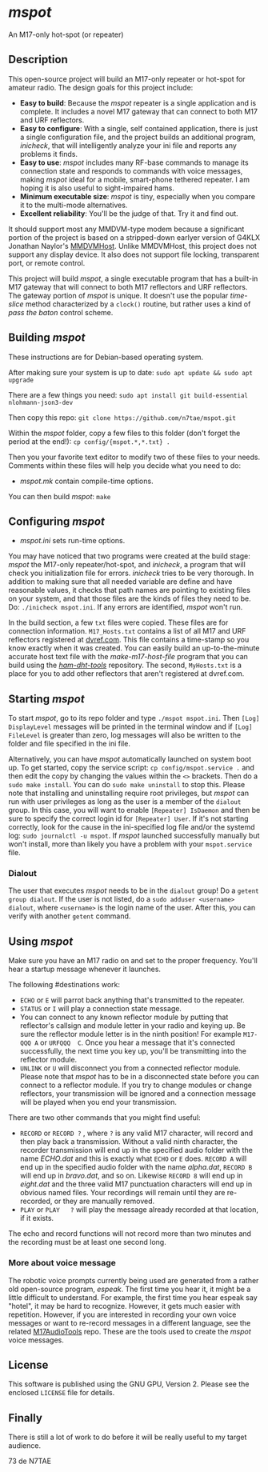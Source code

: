 # *mspot*

An M17-only hot-spot (or repeater)

## Description

This open-source project will build an M17-only repeater or hot-spot for amateur radio. The design goals for this project include:
- **Easy to build**: Because the *mspot* repeater is a single application and is complete. It includes a novel M17 gateway that can connect to both M17 and URF reflectors.
- **Easy to configure**: With a single, self contained application, there is just a single configuration file, and the project builds an additional program, *inicheck*, that will intelligently analyze your ini file and reports any problems it finds.
- **Easy to use**: *mspot* includes many RF-base commands to manage its connection state and responds to commands with voice messages, making *mspot* ideal for a mobile, smart-phone tethered repeater. I am hoping it is also useful to sight-impaired hams.
- **Minimum executable size**: *mspot* is tiny, especially when you compare it to the multi-mode alternatives.
- **Excellent reliability**: You'll be the judge of that. Try it and find out.

It should support most any MMDVM-type modem because a significant portion of the project is based on a stripped-down earlyer version of G4KLX Jonathan Naylor's [MMDVMHost](https://github.com/g4klx/MMDVMHost). Unlike MMDVMHost, this project does not support any display device. It also does not support file locking, transparent port, or remote control.

This project will build *mspot*, a single executable program that has a built-in M17 gateway that will connect to both M17 reflectors and URF reflectors. The gateway portion of *mspot* is unique. It doesn't use the popular *time-slice* method characterized by a `clock()` routine, but rather uses a kind of *pass the baton* control scheme.

## Building *mspot*

These instructions are for Debian-based operating system.

After making sure your system is up to date: `sudo apt update && sudo apt upgrade`


There are a few things you need: `sudo apt install git build-essential nlohmann-json3-dev`


Then copy this repo: `git clone https://github.com/n7tae/mspot.git`

Within the *mspot* folder, copy a few files to this folder (don't forget the period at the end!): `cp config/{mspot.*,*.txt} .`

Then you your favorite text editor to modify two of these files to your needs. Comments within these files will help you decide what you need to do:

- *mspot.mk* contain compile-time options.

You can then build *mspot*: `make`

## Configuring *mspot*

- *mspot.ini* sets run-time options.

You may have noticed that two programs were created at the build stage: *mspot* the M17-only repeater/hot-spot, and *inicheck*, a program that will check you initialization file for errors. *inicheck* tries to be very thorough. In addition to making sure that all needed variable are define and have reasonable values, it checks that path names are pointing to existing files on your system, and that those files are the kinds of files they need to be. Do: `./inicheck mspot.ini`. If any errors are identified, *mspot* won't run.

In the build section, a few `txt` files were copied. These files are for connection information. `M17_Hosts.txt` contains a list of all M17 and URF reflectors registered at [dvref.com](https://dvref.com/). This file contains a time-stamp so you know exactly when it was created. You can easily build an up-to-the-minute accurate host text file with the *make-m17-host-file* program that you can build using the [*ham-dht-tools*](https://github.com/n7tae/ham-dht-tools) repository. The second, `MyHosts.txt` is a place for you to add other reflectors that aren't registered at dvref.com.

## Starting *mspot*

To start *mspot*, go to its repo folder and type `./mspot mspot.ini`. Then `[Log] DisplayLevel` messages will be printed in the terminal window and if `[Log] FileLevel` is greater than zero, log messages will also be written to the folder and file specified in the ini file.

Alternatively, you can have *mspot* automatically launched on system boot up. To get started, copy the service script: `cp config/mspot.service .` and then edit the copy by changing the values within the `<>` brackets. Then do a `sudo make install`. You can do `sudo make uninstall` to stop this. Please note that installing and uninstalling require root privileges, but *mspot* can run with user privileges as long as the user is a member of the `dialout` group. In this case, you will want to enable `[Repeater] IsDaemon` and then be sure to specify the correct login id for `[Repeater] User`. If it's not starting correctly, look for the cause in the ini-specified log file and/or the systemd log: `sudo journalctl -u mspot`. If *mspot* launched successfully manually but won't install, more than likely you have a problem with your `mspot.service` file.

### Dialout

The user that executes *mspot* needs to be in the `dialout` group! Do a `getent group dialout`. If the user is not listed, do a `sudo adduser <username> dialout`, where `<username>` is the login name of the user. After this, you can verify with another `getent` command.

## Using *mspot*

Make sure you have an M17 radio on and set to the proper frequency. You'll hear a startup message whenever it launches.

The following #destinations work:
- `ECHO` or `E` will parrot back anything that's transmitted to the repeater.
- `STATUS` or `I` will play a connection state message.
- You can connect to any known reflector module by putting that reflector's callsign and module letter in your radio and keying up. Be sure the reflector module letter is in the ninth position! For example `M17-QQQ A` or `URFQQQ  C`. Once you hear a message that it's connected successfully, the next time you key up, you'll be transmitting into the reflector module.
- `UNLINK` or `U` will disconnect you from a connected reflector module. Please note that *mspot* has to be in a disconnected state before you can connect to a reflector module. If you try to change modules or change reflectors, your transmission will be ignored and a connection message will be played when you end your transmission.

There are two other commands that you might find useful:
- `RECORD` or `RECORD ?` , where `?` is any valid M17 character, will record and then play back a transmission. Without a valid ninth character, the recorder transmission will end up in the specified audio folder with the name *ECHO.dat* and this is exactly what `ECHO` or `E` does. `RECORD A` will end up in the specified audio folder with the name *alpha.dat*, `RECORD B` will end up in *bravo.dat*, and so on. Likewise `RECORD 8` will end up in *eight.dat* and the three valid M17 punctuation characters will end up in obvious named files. Your recordings will remain until they are re-recorded, or they are manually removed.
- `PLAY` or `PLAY   ?` will play the message already recorded at that location, if it exists.

The echo and record functions will not record more than two minutes and the recording must be at least one second long.

### More about voice message

The robotic voice prompts currently being used are generated from a rather old open-source program, *espeak*. The first time you hear it, it might be a little difficult to understand. For example, the first time you hear espeak say "hotel", it may be hard to recognize. However, it gets much easier with repetition. However, if you are interested in recording your own voice messages or want to re-record messages in a different language, see the related [M17AudioTools](https://github.com/n7tae/M17AudioTools) repo. These are the tools used to create the *mspot* voice messages.

## License

This software is published using the GNU GPU, Version 2. Please see the enclosed `LICENSE` file for details.

## Finally

There is still a lot of work to do before it will be really useful to my target audience.

73 de N7TAE
